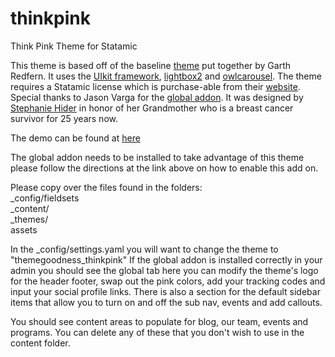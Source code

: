 thinkpink
=========

Think Pink Theme for Statamic

This theme is based off of the baseline <a href="https://github.com/statamicthemes/statarkers-theme">theme</a> put together by Garth Redfern. It uses the <a href="http://getuikit.com/index.html">UIkit framework</a>, <a href="http://lokeshdhakar.com/projects/lightbox2/">lightbox2</a> and <a href="http://owlgraphic.com/owlcarousel/">owlcarousel</a>. The theme requires a Statamic license which is purchase-able from their <a href="http://www.statamic.com/">website</a>. Special thanks to Jason Varga for the <a href="https://github.com/pixelfear/Statamic-Globals">global addon</a>. It was designed by <a href="http://stephaniehider.com">Stephanie Hider</a> in honor of her Grandmother who is a breast cancer survivor for 25 years&nbsp;now.

The demo can be found at <a href="http://themegoodness.com/thinkpink/"> here </a>

The global addon needs to be installed to take advantage of this theme please follow the directions at the link above on how to enable this add on. 

Please copy over the files found in the folders: <br />
_config/fieldsets <br />
_content/<br />
_themes/<br />
assets

In the _config/settings.yaml you will want to change the theme to "themegoodness_thinkpink"
If the global addon is installed correctly in your admin you should see the global tab here you can modify the theme's logo for the header footer, swap out the pink colors, add your tracking codes and input your social profile links. There is also a section for the default sidebar items that allow you to turn on and off the sub nav, events and add callouts.

You should see content areas to populate for blog, our team, events and programs. You can delete any of these that you don't wish to use in the content folder. 

